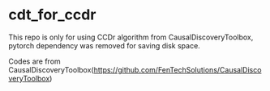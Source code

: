 # cdt_for_ccdr
This repo is only for using CCDr algorithm from CausalDiscoveryToolbox, pytorch dependency was removed for saving disk space.

Codes are from CausalDiscoveryToolbox(https://github.com/FenTechSolutions/CausalDiscoveryToolbox)
